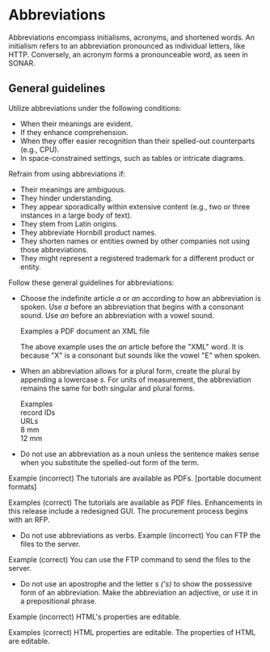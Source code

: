 # Abbreviations

Abbreviations encompass initialisms, acronyms, and shortened words. An initialism refers to an abbreviation pronounced as individual letters, like HTTP. Conversely, an acronym forms a pronounceable word, as seen in SONAR.

## General guidelines

Utilize abbreviations under the following conditions:
- When their meanings are evident.
- If they enhance comprehension.
- When they offer easier recognition than their spelled-out counterparts (e.g., CPU).
- In space-constrained settings, such as tables or intricate diagrams.

Refrain from using abbreviations if:
- Their meanings are ambiguous.
- They hinder understanding.
- They appear sporadically within extensive content (e.g., two or three instances in a large body of text).
- They stem from Latin origins.
- They abbreviate Hornbill product names.
- They shorten names or entities owned by other companies not using those abbreviations.
- They might represent a registered trademark for a different product or entity.

Follow these general guidelines for abbreviations:

- Choose the indefinite article *a* or *an* according to how an abbreviation is spoken. Use *a* before an abbreviation that begins with a consonant sound. Use *an* before an abbreviation with a vowel sound.

  Examples
  a PDF document
  an XML file

  The above example uses the *an* article before the "XML" word. It is because "X" is a consonant but sounds like the vowel "E" when spoken.

- When an abbreviation allows for a plural form, create the plural by appending a lowercase *s*. For units of measurement, the abbreviation remains the same for both singular and plural forms.

  Examples  
  record IDs  
  URLs  
  8 mm  
  12 mm  

- Do not use an abbreviation as a noun unless the sentence makes sense when you substitute the spelled-out form of the term.

Example (incorrect)
The tutorials are available as PDFs. [portable document formats]

Examples (correct)
The tutorials are available as PDF files.
Enhancements in this release include a redesigned GUI.
The procurement process begins with an RFP.

- Do not use abbreviations as verbs.
Example (incorrect)
You can FTP the files to the server.

Example (correct)
You can use the FTP command to send the files to the server.

- Do not use an apostrophe and the letter *s ('s)* to show the possessive form of an abbreviation. Make the abbreviation an adjective, or use it in a prepositional phrase.

Example (incorrect)
HTML's properties are editable.

Examples (correct)
HTML properties are editable.
The properties of HTML are editable.